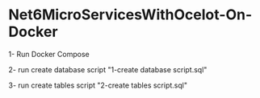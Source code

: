 # Net6MicroServicesWithOcelot-On-Docker
1- Run Docker Compose  

2- run create database script "1-create database script.sql"

3- run create tables script "2-create tables script.sql"


